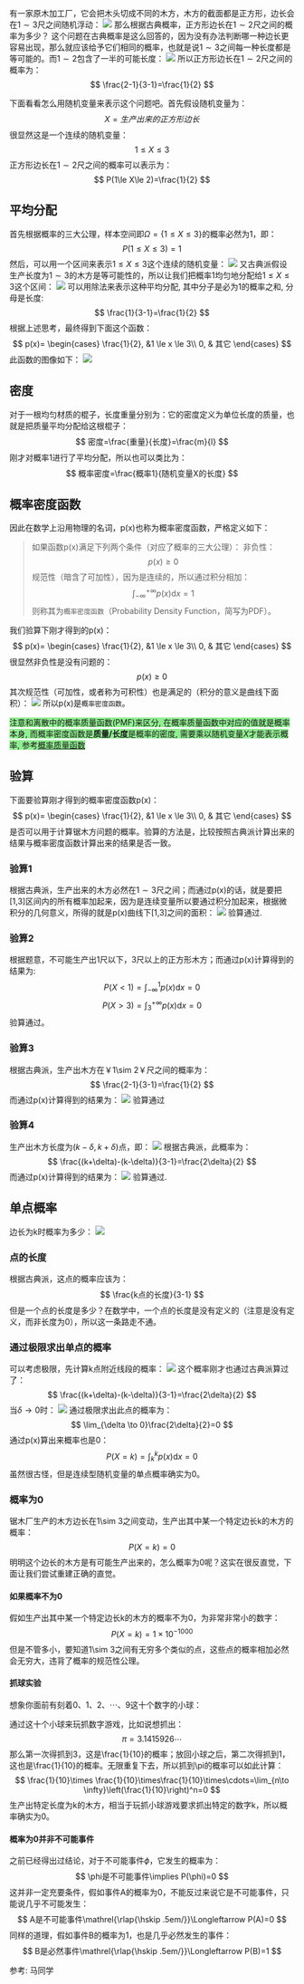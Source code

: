 有一家原木加工厂，它会把木头切成不同的木方，木方的截面都是正方形，边长会在$1\sim3$尺之间随机浮动：
![](./probability_连续_概率密度函数/18.png)
那么根据古典概率，正方形边长在$1\sim2$尺之间的概率为多少？
这个问题在古典概率是这么回答的，因为没有办法判断哪一种边长更容易出现，那么就应该给予它们相同的概率，也就是说$1\sim3$之间每一种长度都是等可能的。而$1\sim2$包含了一半的可能长度：
![](./probability_连续_概率密度函数/19.png)
所以正方形边长在$1\sim2$尺之间的概率为：
$$
\frac{2-1}{3-1}=\frac{1}{2}
$$

下面看看怎么用随机变量来表示这个问题吧。首先假设随机变量为：
$$
X=生产出来的正方形边长
$$
很显然这是一个连续的随机变量：
$$
1\le X\le 3
$$
正方形边长在$1\sim2$尺之间的概率可以表示为：
$$
P(1\le X\le 2)=\frac{1}{2}
$$

## 平均分配
首先根据概率的三大公理，样本空间即$\Omega=\{1\le X\le 3\}$的概率必然为1，即：
$$
P(1\le X\le 3)=1
$$
然后，可以用一个区间来表示$1\le X\le 3$这个连续的随机变量：
![](./probability_连续_概率密度函数/20.png)
又古典派假设生产长度为$1\sim 3$的木方是等可能性的，所以让我们把概率1均匀地分配给$1\le X\le 3$这个区间：
![](./probability_连续_概率密度函数/21.png)
可以用除法来表示这种平均分配, 其中分子是必为1的概率之和, 分母是长度:
$$
\frac{1}{3-1}=\frac{1}{2}
$$
根据上述思考，最终得到下面这个函数：
$$
p(x)=
\begin{cases}
    \frac{1}{2}, &1 \le x \le 3\\
    0, & 其它
\end{cases}
$$
此函数的图像如下：
![](./probability_连续_概率密度函数/22.png)

## 密度
对于一根均匀材质的棍子，长度重量分别为：它的密度定义为单位长度的质量，也就是把质量平均分配给这根棍子：
$$
密度=\frac{重量}{长度}=\frac{m}{l}
$$
刚才对概率1进行了平均分配，所以也可以类比为：
$$
概率密度=\frac{概率1}{随机变量X的长度}
$$




## 概率密度函数
因此在数学上沿用物理的名词，p(x)也称为概率密度函数，严格定义如下：

> 如果函数p(x)满足下列两个条件（对应了概率的三大公理）：
非负性：
$$
p(x) \ge 0
$$
规范性（暗含了可加性），因为是连续的，所以通过积分相加：
$$
\int_{-\infty}^{+\infty}p(x)\mathrm{d}x=1
$$
则称其为`概率密度函数`（Probability Density Function，简写为PDF）。

我们验算下刚才得到的p(x)：
$$
p(x)=
\begin{cases}
    \frac{1}{2}, &1 \le x \le 3\\
    0, & 其它
\end{cases}
$$
很显然非负性是没有问题的：
$$
p(x) \ge 0
$$
其次规范性（可加性，或者称为可积性）也是满足的（积分的意义是曲线下面积）：
![](./probability_连续_概率密度函数/23.png)
所以p(x)是`概率密度函数`。

<font style="background: lightgreen">注意和离散中的概率质量函数(PMF)来区分, 在概率质量函数中对应的值就是概率本身, 而概率密度函数是**质量/长度**是概率的密度, 需要乘以随机变量$X$才能表示概率, 参考[概率质量函数](/probability_离散_概率质量函数/)</font>


## 验算
下面要验算刚才得到的概率密度函数p(x)：
$$
p(x)=
\begin{cases}
    \frac{1}{2}, &1 \le x \le 3\\
    0, & 其它
\end{cases}
$$
是否可以用于计算锯木方问题的概率。验算的方法是，比较按照古典派计算出来的结果与概率密度函数计算出来的结果是否一致。

### 验算1
根据古典派，生产出来的木方必然在$1\sim 3$尺之间；而通过p(x)的话，就是要把[1,3]区间内的所有概率加起来，因为是连续变量所以要通过积分加起来，根据微积分的几何意义，所得的就是p(x)曲线下[1,3]之间的面积：
![](./probability_连续_概率密度函数/24.png)
验算通过.

### 验算2
根据题意，不可能生产出1尺以下，3尺以上的正方形木方；而通过p(x)计算得到的结果为:
$$
P(X < 1)=\int_{-\infty}^{1}p(x)\mathrm{d}x=0
$$
$$
P(X > 3)=\int_{3}^{+\infty}p(x)\mathrm{d}x=0
$$
验算通过。

### 验算3
根据古典派，生产出木方在￥1\sim 2￥尺之间的概率为：
$$
\frac{2-1}{3-1}=\frac{1}{2}
$$
而通过p(x)计算得到的结果为：
![](./probability_连续_概率密度函数/25.png)
验算通过

### 验算4
生产出木方长度为$(k-\delta,k+\delta)$点，即：
![](./probability_连续_概率密度函数/26.png)
根据古典派，此概率为：
$$
\frac{(k+\delta)-(k-\delta)}{3-1}=\frac{2\delta}{2}
$$
而通过p(x)计算得到的结果为：
![](./probability_连续_概率密度函数/27.png)
验算通过.

## 单点概率
边长为k时概率为多少：
![](./probability_连续_概率密度函数/28.png)
### 点的长度
根据古典派，这点的概率应该为：
$$
\frac{k点的长度}{3-1}
$$
但是一个点的长度是多少？在数学中，一个点的长度是没有定义的（注意是没有定义，而非长度为0），所以这一条路走不通。
### 通过极限求出单点的概率
可以考虑极限，先计算k点附近线段的概率：
![](./probability_连续_概率密度函数/29.png)
这个概率刚才也通过古典派算过了：
$$
\frac{(k+\delta)-(k-\delta)}{3-1}=\frac{2\delta}{2}
$$
当$\delta\to 0$时：
![](./probability_连续_概率密度函数/30.png)
通过极限求出此点的概率为：
$$
\lim_{\delta \to 0}\frac{2\delta}{2}=0
$$
通过p(x)算出来概率也是0：
$$
P(X=k)=\int_{k}^{k}p(x)\mathrm{d}x=0
$$
虽然很古怪，但是连续型随机变量的单点概率确实为0。


### 概率为0
锯木厂生产的木方边长在1\sim 3之间变动，生产出其中某一个特定边长k的木方的概率：
$$
P(X=k)=0
$$
明明这个边长的木方是有可能生产出来的，怎么概率为0呢？这实在很反直觉，下面让我们尝试重建正确的直觉。

#### 如果概率不为0
假如生产出其中某一个特定边长k的木方的概率不为0，为非常非常小的数字：
$$
P(X=k)=1\times 10^{-1000}
$$
但是不管多小，要知道1\sim 3之间有无穷多个类似的点，这些点的概率相加必然会无穷大，违背了概率的规范性公理。

#### 抓球实验
想象你面前有刻着$0、1、2、\cdots、9$这十个数字的小球：

通过这十个小球来玩抓数字游戏，比如说想抓出：
$$
\pi = 3.1415926\cdots
$$
那么第一次得抓到3，这是\frac{1}{10}的概率；放回小球之后，第二次得抓到1，这也是\frac{1}{10}的概率。无限重复下去，所以抓到\pi的概率可以如此计算：
$$
\frac{1}{10}\times \frac{1}{10}\times\frac{1}{10}\times\cdots=\lim_{n\to \infty}\left(\frac{1}{10}\right)^n=0
$$
生产出特定长度为k的木方，相当于玩抓小球游戏要求抓出特定的数字k，所以概率确实为0。

#### 概率为0并非不可能事件

之前已经得出过结论，对于不可能事件$\phi$，它发生的概率为：
$$
\phi是不可能事件\implies P(\phi)=0
$$
这并非一定充要条件，假如事件A的概率为0，不能反过来说它是不可能事件，只能说几乎不可能发生：
$$
A是不可能事件\mathrel{\rlap{\hskip .5em/}}\Longleftarrow P(A)=0
$$
同样的道理，假如事件B的概率为1，也是几乎必然发生的事件：
$$
B是必然事件\mathrel{\rlap{\hskip .5em/}}\Longleftarrow P(B)=1
$$

参考:
马同学